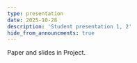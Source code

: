 ```yaml
---
type: presentation
date: 2025-10-28
description: 'Student presentation 1, 2'
hide_from_announcments: true
---
```

Paper and slides in Project.